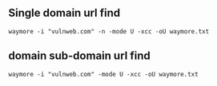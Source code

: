 ## Single domain url find
```
waymore -i "vulnweb.com" -n -mode U -xcc -oU waymore.txt
```
## domain sub-domain url find
```
waymore -i "vulnweb.com" -mode U -xcc -oU waymore.txt
```
